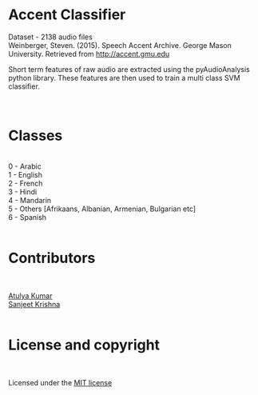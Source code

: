 # Accent Classifier

Dataset - 2138 audio files<br>
Weinberger, Steven. (2015). Speech Accent Archive. George Mason University. Retrieved from http://accent.gmu.edu <br>

Short term features of raw audio are extracted using the pyAudioAnalysis python library. These features are then used to train a multi class SVM classifier.<br>
<br>
<br>
# Classes <br>
<br>
0 - Arabic<br>
1 - English<br>
2 - French<br>
3 - Hindi<br>
4 - Mandarin<br>
5 - Others [Afrikaans, Albanian, Armenian, Bulgarian etc]<br>
6 - Spanish<br>
<br>

# Contributors<br>
<br>

[Atulya Kumar](https://github.com/atulyakumar97)<br>
[Sanjeet Krishna](https://github.com/Sanjeet19) <br>
<br>

# License and copyright<br>
<br>

Licensed under the [MIT license](LICENSE) <br>